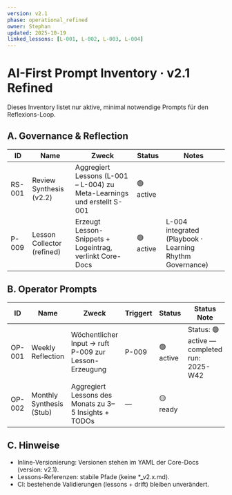 ```yaml
---
version: v2.1
phase: operational_refined
owner: Stephan
updated: 2025-10-19
linked_lessons: [L-001, L-002, L-003, L-004]
---
```


# AI-First Prompt Inventory · v2.1 Refined

Dieses Inventory listet nur aktive, minimal notwendige Prompts für den Reflexions-Loop.

## A. Governance & Reflection
| ID | Name | Zweck | Status | Notes |
|----|------|-------|--------|-------|
| RS-001 | Review Synthesis (v2.2) | Aggregiert Lessons (L-001 – L-004) zu Meta-Learnings und erstellt S-001 | 🟢 active | |
| P-009 | Lesson Collector (refined) | Erzeugt Lesson-Snippets + Logeintrag, verlinkt Core-Docs | 🟢 active | L-004 integrated (Playbook · Learning Rhythm Governance) |

## B. Operator Prompts
| ID | Name | Zweck | Triggert | Status | Status Note |
|----|------|-------|---------|--------|-------------|
| OP-001 | Weekly Reflection | Wöchentlicher Input → ruft P-009 zur Lesson-Erzeugung | P-009 | 🟢 active | Status: 🟢 active — completed run: 2025-W42 |
| OP-002 | Monthly Synthesis (Stub) | Aggregiert Lessons des Monats zu 3–5 Insights + TODOs | — | 🟡 ready | |

## C. Hinweise
- Inline-Versionierung: Versionen stehen im YAML der Core-Docs (version: v2.1).
- Lessons-Referenzen: stabile Pfade (keine *_v2.x.md).
- CI: bestehende Validierungen (lessons + drift) bleiben unverändert.
